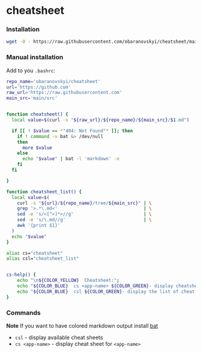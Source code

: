 # cheatsheet

### Installation


```bash
wget -O - https://raw.githubusercontent.com/obaranovskyi/cheatsheet/main/cheatsheet.sh >> ~/.bashrc
```

### Manual installation

Add to you `.bashrc`:

```bash
repo_name='obaranovskyi/cheatsheet'
url='https://github.com'
raw_url='https://raw.githubusercontent.com'
main_src='main/src'


function cheatsheet() {
  local value=$(curl -s "${raw_url}/${repo_name}/${main_src}/$1.md")

  if [[ ! $value == *"404: Not Found"* ]]; then
    if ! command -v bat &> /dev/null
    then
      more $value
    else
      echo "$value" | bat -l 'markdown' -n
    fi
  fi

}

function cheatsheet_list() {
  local value=$(
    curl -s "${url}/${repo_name}/tree/${main_src}" | \
    grep '>.*\.md<'                                | \
    sed -e 's/<[^>]*>//g'                          | \
    sed -e 's/\.md//g'                             | \
    awk '{print $1}'
  )
  echo "$value"
}

alias cs="cheatsheet"
alias csl="cheatsheet_list"


cs-help() {
    echo "\n${COLOR_YELLOW}  Cheatsheet:";
    echo "${COLOR_BLUE}  cs <app-name> ${COLOR_GREEN}- display cheatsheet for <app-name>"
    echo "${COLOR_BLUE}  csl ${COLOR_GREEN}- display the list of cheat sheets that can be searched for"
}
```

### Commands

**Note** If you want to have colored markdown output install [bat](https://github.com/sharkdp/bat)

- `csl` - display available cheat sheets
- `cs <app-name>` - display cheat sheet for `<app-name>`

